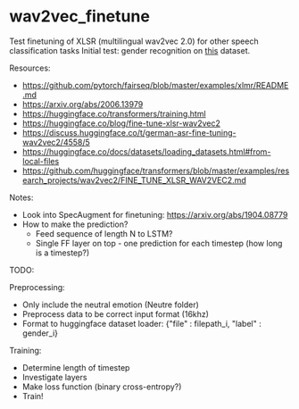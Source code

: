 # wav2vec_finetune

Test finetuning of XLSR (multilingual wav2vec 2.0) for other speech classification tasks
Initial test: gender recognition on [this](https://zenodo.org/record/1219621#.YTcmxS2w0ws) dataset.

Resources: 
- https://github.com/pytorch/fairseq/blob/master/examples/xlmr/README.md
- https://arxiv.org/abs/2006.13979
- https://huggingface.co/transformers/training.html
- https://huggingface.co/blog/fine-tune-xlsr-wav2vec2
- https://discuss.huggingface.co/t/german-asr-fine-tuning-wav2vec2/4558/5
- https://huggingface.co/docs/datasets/loading_datasets.html#from-local-files
- https://github.com/huggingface/transformers/blob/master/examples/research_projects/wav2vec2/FINE_TUNE_XLSR_WAV2VEC2.md

Notes:
- Look into SpecAugment for finetuning: https://arxiv.org/abs/1904.08779
- How to make the prediction? 
  - Feed sequence of length N to LSTM?
  - Single FF layer on top - one prediction for each timestep (how long is a timestep?)


TODO:

Preprocessing:
- Only include the neutral emotion (Neutre folder)
- Preprocess data to be correct input format (16khz)
- Format to huggingface dataset loader: {"file" : filepath_i, "label" : gender_i}
  
Training:
- Determine length of timestep
- Investigate layers
- Make loss function (binary cross-entropy?)
- Train!